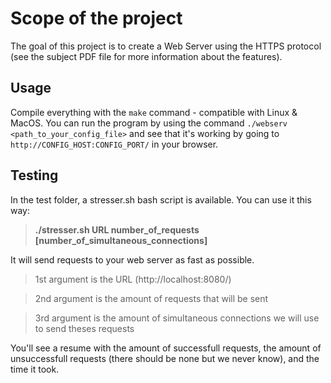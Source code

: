 # Scope of the project

The goal of this project is to create a Web Server using the HTTPS protocol (see the subject PDF file for more information about the features).

## Usage
Compile everything with the ``make`` command - compatible with Linux & MacOS.
You can run the program by using the command ``./webserv <path_to_your_config_file>`` and see that it's working by going to ``http://CONFIG_HOST:CONFIG_PORT/`` in your browser.

## Testing
In the test folder, a stresser.sh bash script is available. You can use it this way:  
> **./stresser.sh URL number_of_requests [number_of_simultaneous_connections]**

It will send requests to your web server as fast as possible.
> 1st argument is the URL (http://localhost:8080/)  

> 2nd argument is the amount of requests that will be sent 

> 3rd argument is the amount of simultaneous connections we will use to send theses requests 

You'll see a resume with the amount of successfull requests, the amount of unsuccessfull requests (there should be none but we never know), and the time it took.
